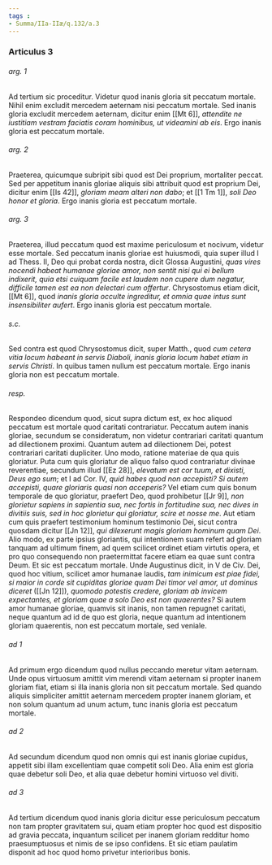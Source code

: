 ```yaml
---
tags : 
- Summa/IIa-IIæ/q.132/a.3
---
```


### Articulus 3

###### arg. 1
Ad tertium sic proceditur. Videtur quod inanis gloria sit peccatum mortale. Nihil enim excludit mercedem aeternam nisi peccatum mortale. Sed inanis gloria excludit mercedem aeternam, dicitur enim [[Mt 6]], *attendite ne iustitiam vestram faciatis coram hominibus, ut videamini ab eis*. Ergo inanis gloria est peccatum mortale.

###### arg. 2
Praeterea, quicumque subripit sibi quod est Dei proprium, mortaliter peccat. Sed per appetitum inanis gloriae aliquis sibi attribuit quod est proprium Dei, dicitur enim [[Is 42]], *gloriam meam alteri non dabo*; et [[1 Tm 1]], *soli Deo honor et gloria*. Ergo inanis gloria est peccatum mortale.

###### arg. 3
Praeterea, illud peccatum quod est maxime periculosum et nocivum, videtur esse mortale. Sed peccatum inanis gloriae est huiusmodi, quia super illud I ad Thess. II, Deo qui probat corda nostra, dicit Glossa Augustini, *quas vires nocendi habeat humanae gloriae amor, non sentit nisi qui ei bellum indixerit, quia etsi cuiquam facile est laudem non cupere dum negatur, difficile tamen est ea non delectari cum offertur*. Chrysostomus etiam dicit, [[Mt 6]], quod *inanis gloria occulte ingreditur, et omnia quae intus sunt insensibiliter aufert*. Ergo inanis gloria est peccatum mortale.

###### s.c.
Sed contra est quod Chrysostomus dicit, super Matth., quod *cum cetera vitia locum habeant in servis Diaboli, inanis gloria locum habet etiam in servis Christi*. In quibus tamen nullum est peccatum mortale. Ergo inanis gloria non est peccatum mortale.

###### resp.
Respondeo dicendum quod, sicut supra dictum est, ex hoc aliquod peccatum est mortale quod caritati contrariatur. Peccatum autem inanis gloriae, secundum se consideratum, non videtur contrariari caritati quantum ad dilectionem proximi. Quantum autem ad dilectionem Dei, potest contrariari caritati dupliciter. Uno modo, ratione materiae de qua quis gloriatur. Puta cum quis gloriatur de aliquo falso quod contrariatur divinae reverentiae, secundum illud [[Ez 28]], *elevatum est cor tuum, et dixisti, Deus ego sum*; et I ad Cor. IV, *quid habes quod non accepisti? Si autem accepisti, quare gloriaris quasi non acceperis?* Vel etiam cum quis bonum temporale de quo gloriatur, praefert Deo, quod prohibetur [[Jr 9]], *non glorietur sapiens in sapientia sua, nec fortis in fortitudine sua, nec dives in divitiis suis, sed in hoc glorietur qui gloriatur, scire et nosse me*. Aut etiam cum quis praefert testimonium hominum testimonio Dei, sicut contra quosdam dicitur [[Jn 12]], *qui dilexerunt magis gloriam hominum quam Dei*. Alio modo, ex parte ipsius gloriantis, qui intentionem suam refert ad gloriam tanquam ad ultimum finem, ad quem scilicet ordinet etiam virtutis opera, et pro quo consequendo non praetermittat facere etiam ea quae sunt contra Deum. Et sic est peccatum mortale. Unde Augustinus dicit, in V de Civ. Dei, quod hoc vitium, scilicet amor humanae laudis, *tam inimicum est piae fidei, si maior in corde sit cupiditas gloriae quam Dei timor vel amor, ut dominus diceret* ([[Jn 12]]), *quomodo potestis credere, gloriam ab invicem expectantes, et gloriam quae a solo Deo est non quaerentes?* Si autem amor humanae gloriae, quamvis sit inanis, non tamen repugnet caritati, neque quantum ad id de quo est gloria, neque quantum ad intentionem gloriam quaerentis, non est peccatum mortale, sed veniale.

###### ad 1
Ad primum ergo dicendum quod nullus peccando meretur vitam aeternam. Unde opus virtuosum amittit vim merendi vitam aeternam si propter inanem gloriam fiat, etiam si illa inanis gloria non sit peccatum mortale. Sed quando aliquis simpliciter amittit aeternam mercedem propter inanem gloriam, et non solum quantum ad unum actum, tunc inanis gloria est peccatum mortale.

###### ad 2
Ad secundum dicendum quod non omnis qui est inanis gloriae cupidus, appetit sibi illam excellentiam quae competit soli Deo. Alia enim est gloria quae debetur soli Deo, et alia quae debetur homini virtuoso vel diviti.

###### ad 3
Ad tertium dicendum quod inanis gloria dicitur esse periculosum peccatum non tam propter gravitatem sui, quam etiam propter hoc quod est dispositio ad gravia peccata, inquantum scilicet per inanem gloriam redditur homo praesumptuosus et nimis de se ipso confidens. Et sic etiam paulatim disponit ad hoc quod homo privetur interioribus bonis.

